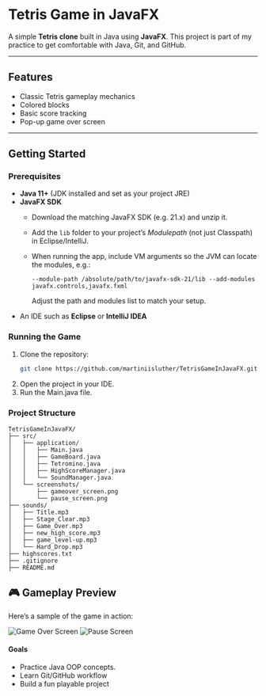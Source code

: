 # Tetris Game in JavaFX

A simple **Tetris clone** built in Java using **JavaFX**.
This project is part of my practice to get comfortable with Java, Git, and GitHub.

---

## Features
- Classic Tetris gameplay mechanics
- Colored blocks
- Basic score tracking
- Pop-up game over screen

---

## Getting Started 

### Prerequisites
- **Java 11+** (JDK installed and set as your project JRE)
- **JavaFX SDK**  
  - Download the matching JavaFX SDK (e.g. 21.x) and unzip it.  
  - Add the `lib` folder to your project’s *Modulepath* (not just Classpath) in Eclipse/IntelliJ.
  - When running the app, include VM arguments so the JVM can locate the modules, e.g.:

    ```
    --module-path /absolute/path/to/javafx-sdk-21/lib --add-modules javafx.controls,javafx.fxml
    ```

    Adjust the path and modules list to match your setup.
- An IDE such as **Eclipse** or **IntelliJ IDEA**

### Running the Game
 
1. Clone the repository:
   ```bash
   git clone https://github.com/martiniisluther/TetrisGameInJavaFX.git

2. Open the project in your IDE.
3. Run the Main.java file.


### Project Structure
```
TetrisGameInJavaFX/
├── src/
│   ├── application/
│   │   ├── Main.java
│   │   ├── GameBoard.java
│   │   ├── Tetromino.java
│   │   ├── HighScoreManager.java
│   │   └── SoundManager.java
│   └── screenshots/
│       ├── gameover_screen.png
│       └── pause_screen.png
├── sounds/
│   ├── Title.mp3
│   ├── Stage_Clear.mp3
│   ├── Game_Over.mp3
│   ├── new_high_score.mp3
│   ├── game_level-up.mp3
│   └── Hard_Drop.mp3
├── highscores.txt
├── .gitignore
├── README.md

```

## 🎮 Gameplay Preview

Here’s a sample of the game in action:

![Game Over Screen](src/screenshots/gameover_screen.png)
![Pause Screen](src/screenshots/pause_screen.png)


#### Goals
- Practice Java OOP concepts.
- Learn Git/GitHub workflow
- Build a fun playable project
